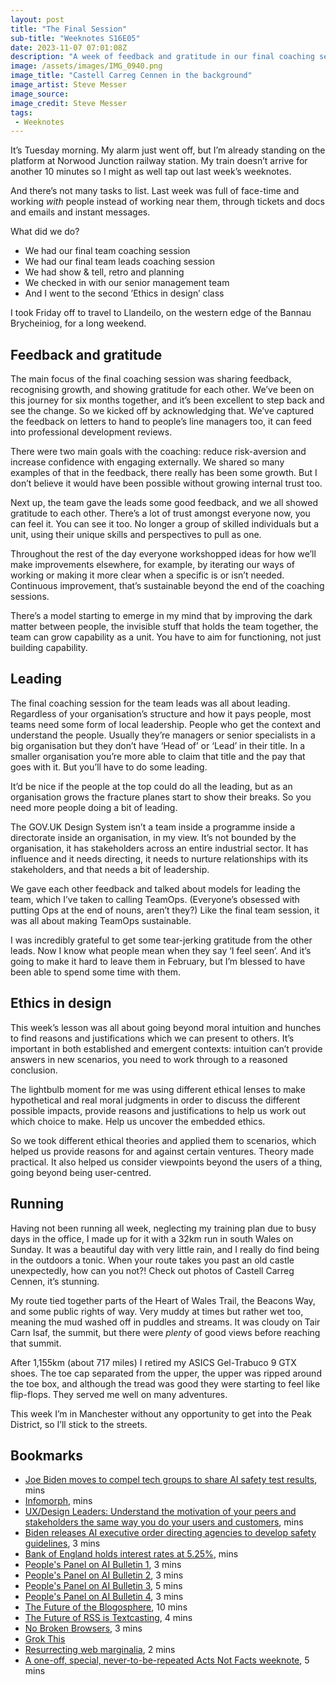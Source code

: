 ```yaml
---
layout: post
title: "The Final Session"
sub-title: "Weeknotes S16E05"
date: 2023-11-07 07:01:08Z
description: "A week of feedback and gratitude in our final coaching sessions."
image: /assets/images/IMG_0940.png
image_title: "Castell Carreg Cennen in the background"
image_artist: Steve Messer
image_source:
image_credit: Steve Messer
tags:
 - Weeknotes
---
```


It’s Tuesday morning. My alarm just went off, but I’m already standing on the platform at Norwood Junction railway station. My train doesn’t arrive for another 10 minutes so I might as well tap out last week’s weeknotes.

And there’s not many tasks to list. Last week was full of face-time and working _with_ people instead of working near them, through tickets and docs and emails and instant messages. 

What did we do?

- We had our final team coaching session
- We had our final team leads coaching session
- We had show & tell, retro and planning
- We checked in with our senior management team
- And I went to the second ’Ethics in design’ class

I took Friday off to travel to Llandeilo, on the western edge of the Bannau Brycheiniog, for a long weekend.

## Feedback and gratitude 

The main focus of the final coaching session was sharing feedback, recognising growth, and showing gratitude for each other. We’ve been on this journey for six months together, and it’s been excellent to step back and see the change. So we kicked off by acknowledging that. We’ve captured the feedback on letters to hand to people’s line managers too, it can feed into professional development reviews.

There were two main goals with the coaching: reduce risk-aversion and increase confidence with engaging externally. We shared so many examples of that in the feedback, there really has been some growth. But I don’t believe it would have been possible without growing internal trust too.

Next up, the team gave the leads some good feedback, and we all showed gratitude to each other. There’s a lot of trust amongst everyone now, you can feel it. You can see it too. No longer a group of skilled individuals but a unit, using their unique skills and perspectives to pull as one. 

Throughout the rest of the day everyone workshopped ideas for how we’ll make improvements elsewhere, for example, by iterating our ways of working or making it more clear when a specific is or isn’t needed. Continuous improvement, that’s sustainable beyond the end of the coaching sessions. 

There’s a model starting to emerge in my mind that by improving the dark matter between people, the invisible stuff that holds the team together, the team can grow capability as a unit. You have to aim for functioning, not just building capability.

## Leading

The final coaching session for the team leads was all about leading. Regardless of your organisation’s structure and how it pays people, most teams need some form of local leadership. People who get the context and understand the people. Usually they’re managers or senior specialists in a big organisation but they don’t have ‘Head of’ or ‘Lead’ in their title. In a smaller organisation you’re more able to claim that title and the pay that goes with it. But you’ll have to do some leading.

It’d be nice if the people at the top could do all the leading, but as an organisation grows the fracture planes start to show their breaks. So you need more people doing a bit of leading.

The GOV.‌UK Design System isn’t a team inside a programme inside a directorate inside an organisation, in my view. It’s not bounded by the organisation, it has stakeholders across an entire industrial sector. It has influence and it needs directing, it needs to nurture relationships with its stakeholders, and that needs a bit of leadership.

We gave each other feedback and talked about models for leading the team, which I’ve taken to calling TeamOps. (Everyone’s obsessed with putting Ops at the end of nouns, aren’t they?) Like the final team session, it was all about making TeamOps sustainable.

I was incredibly grateful to get some tear-jerking gratitude from the other leads. Now I know what people mean when they say ‘I feel seen’. And it’s going to make it hard to leave them in February, but I’m blessed to have been able to spend some time with them.

## Ethics in design

This week’s lesson was all about going beyond moral intuition and hunches to find reasons and justifications which we can present to others. It’s important in both established and emergent contexts: intuition can’t provide answers in new scenarios, you need to work through to a reasoned conclusion.

The lightbulb moment for me was using different ethical lenses to make hypothetical and real moral judgments in order to discuss the different possible impacts, provide reasons and justifications to help us work out which choice to make. Help us uncover the embedded ethics.

So we took different ethical theories and applied them to scenarios, which helped us provide reasons for and against certain ventures. Theory made practical. It also helped us consider viewpoints beyond the users of a thing, going beyond being user-centred.

## Running

Having not been running all week, neglecting my training plan due to busy days in the office, I made up for it with a 32km run in south Wales on Sunday. It was a beautiful day with very little rain, and I really do find being in the outdoors a tonic. When your route takes you past an old castle unexpectedly, how can you not?! Check out photos of Castell Carreg Cennen, it’s stunning.

My route tied together parts of the Heart of Wales Trail, the Beacons Way, and some public rights of way. Very muddy at times but rather wet too, meaning the mud washed off in puddles and streams. It was cloudy on Tair Carn Isaf, the summit, but there were _plenty_ of good views before reaching that summit. 

After 1,155km (about 717 miles) I retired my ASICS Gel-Trabuco 9 GTX shoes. The toe cap separated from the upper, the upper was ripped around the toe box, and although the tread was good they were starting to feel like flip-flops. They served me well on many adventures.

This week I’m in Manchester without any opportunity to get into the Peak District, so I’ll stick to the streets.

## Bookmarks

- [Joe Biden moves to compel tech groups to share AI safety test results](https://on.ft.com/3Qd7uPr), mins
- [Infomorph](https://en.wikipedia.org/wiki/Infomorph), mins
- [UX/Design Leaders: Understand the motivation of your peers and stakeholders the same way you do your users and customers](https://www.petermerholz.com/blog/ux-design-leaders-understand-the-motivation-of-your-peers-and-stakeholders-the-same-way-you-do-your-users-and-customers/), mins
- [Biden releases AI executive order directing agencies to develop safety guidelines](https://www.theverge.com/2023/10/30/23914507/biden-ai-executive-order-regulation-standards), 3 mins
- [Bank of England holds interest rates at 5.25%](https://on.ft.com/47cgwmz), mins
- [People's Panel on AI Bulletin 1](https://connectedbydata.org/news/2023/10/27/peoples-panel-bulletin-1), 3 mins
- [People's Panel on AI Bulletin 2](https://connectedbydata.org/news/2023/10/31/peoples-panel-bulletin-2), 3 mins
- [People's Panel on AI Bulletin 3](https://connectedbydata.org/news/2023/11/01/peoples-panel-bulletin-3), 5 mins
- [People's Panel on AI Bulletin 4](https://connectedbydata.org/news/2023/11/02/peoples-panel-bulletin-4), 3 mins
- [The Future of the Blogosphere](https://www.ribbonfarm.com/2023/11/02/the-future-of-the-blogosphere/), 10 mins
- [The Future of RSS is Textcasting](https://kottke.org/23/11/the-future-of-rss-is-textcasting-1), 4 mins
- [No Broken Browsers](https://www.jeremiahlee.com/posts/2023-eu-eidas-feedback/), 3 mins
- [Grok This](https://pxlnv.com/linklog/grok-ai-regulation/)
- [Resurrecting web marginalia](https://smithery.com/2023/11/06/talking-about-blogrolls-and-web-marginalia/), 2 mins
- [A one-off, special, never-to-be-repeated Acts Not Facts weeknote](https://interconnected.org/home/2023/11/06/weeknote), 5 mins